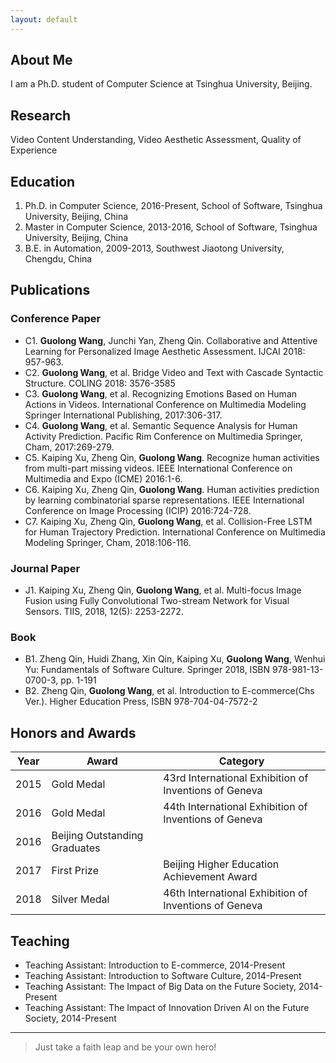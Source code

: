 ```yaml
---
layout: default
---
```


## About Me

I am a Ph.D. student of Computer Science at Tsinghua University, Beijing.

## Research

Video Content Understanding, Video Aesthetic Assessment, Quality of Experience

## Education

1. Ph.D. in Computer Science, 2016-Present, School of Software, Tsinghua University, Beijing, China
2. Master in Computer Science, 2013-2016, School of Software, Tsinghua University, Beijing, China
3. B.E. in Automation, 2009-2013, Southwest Jiaotong University, Chengdu, China

## Publications
### Conference Paper
* C1. **Guolong Wang**, Junchi Yan, Zheng Qin. Collaborative and Attentive Learning for Personalized Image Aesthetic Assessment. IJCAI 2018: 957-963.
* C2. **Guolong Wang**, et al. Bridge Video and Text with Cascade Syntactic Structure. COLING 2018: 3576-3585
* C3. **Guolong Wang**, et al. Recognizing Emotions Based on Human Actions in Videos. International Conference on Multimedia Modeling Springer International Publishing, 2017:306-317.
* C4. **Guolong Wang**, et al. Semantic Sequence Analysis for Human Activity Prediction. Pacific Rim Conference on Multimedia Springer, Cham, 2017:269-279.
* C5. Kaiping Xu, Zheng Qin, **Guolong Wang**. Recognize human activities from multi-part missing videos. IEEE International Conference on Multimedia and Expo (ICME) 2016:1-6.
* C6. Kaiping Xu, Zheng Qin, **Guolong Wang**. Human activities prediction by learning combinatorial sparse representations. IEEE International Conference on Image Processing (ICIP) 2016:724-728.
* C7. Kaiping Xu, Zheng Qin, **Guolong Wang**, et al. Collision-Free LSTM for Human Trajectory Prediction. International Conference on Multimedia Modeling Springer, Cham, 2018:106-116.

### Journal Paper
* J1. Kaiping Xu, Zheng Qin, **Guolong Wang**, et al. Multi-focus Image Fusion using Fully Convolutional Two-stream Network for Visual Sensors. TIIS, 2018, 12(5): 2253-2272.

### Book
* B1. Zheng Qin, Huidi Zhang, Xin Qin, Kaiping Xu, **Guolong Wang**, Wenhui Yu: Fundamentals of Software Culture. Springer 2018, ISBN 978-981-13-0700-3, pp. 1-191
* B2. Zheng Qin, **Guolong Wang**, et al. Introduction to E-commerce(Chs Ver.). Higher Education Press, ISBN 978-704-04-7572-2

## Honors and Awards

Year | Award | Category
-----|-------|--------
2015 | Gold Medal | 43rd International Exhibition of Inventions of Geneva
2016 | Gold Medal | 44th International Exhibition of Inventions of Geneva
2016 | Beijing Outstanding Graduates |
2017 | First Prize | Beijing Higher Education Achievement Award
2018 | Silver Medal | 46th International Exhibition of Inventions of Geneva

## Teaching

* Teaching Assistant: Introduction to E-commerce, 2014-Present
* Teaching Assistant: Introduction to Software Culture, 2014-Present
* Teaching Assistant: The Impact of Big Data on the Future Society, 2014-Present
* Teaching Assistant: The Impact of Innovation Driven AI on the Future Society, 2014-Present

---

> Just take a faith leap and be your own hero!

